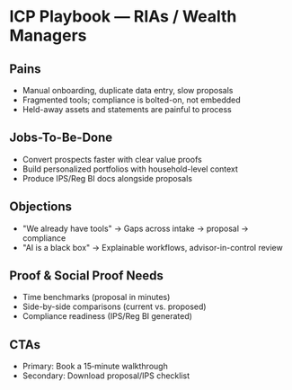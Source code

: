 # ICP Playbook — RIAs / Wealth Managers

## Pains
- Manual onboarding, duplicate data entry, slow proposals
- Fragmented tools; compliance is bolted-on, not embedded
- Held-away assets and statements are painful to process

## Jobs-To-Be-Done
- Convert prospects faster with clear value proofs
- Build personalized portfolios with household-level context
- Produce IPS/Reg BI docs alongside proposals

## Objections
- "We already have tools" → Gaps across intake → proposal → compliance
- "AI is a black box" → Explainable workflows, advisor-in-control review

## Proof & Social Proof Needs
- Time benchmarks (proposal in minutes)
- Side-by-side comparisons (current vs. proposed)
- Compliance readiness (IPS/Reg BI generated)

## CTAs
- Primary: Book a 15‑minute walkthrough
- Secondary: Download proposal/IPS checklist
